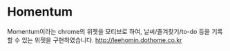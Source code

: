 # Homentum

Momentum이라는 chrome의 위젯을 모티브로 하여, 날씨/즐겨찾기/to-do 등을 기록할 수 있는 위젯을 구현하였습니다.
http://leehomin.dothome.co.kr

